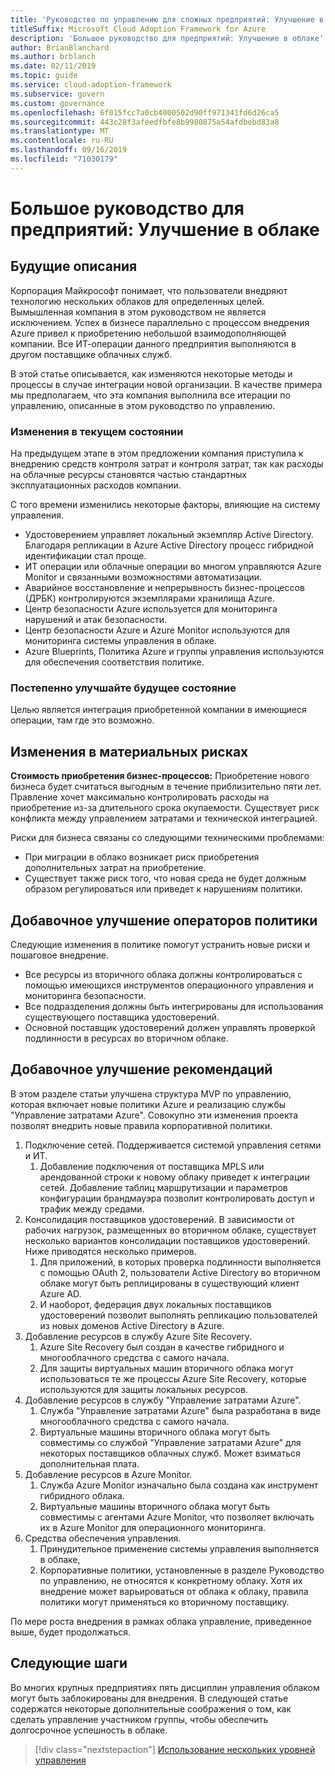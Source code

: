 ```yaml
---
title: 'Руководство по управлению для сложных предприятий: Улучшение в облаке'
titleSuffix: Microsoft Cloud Adoption Framework for Azure
description: 'Большое руководство для предприятий: Улучшение в облаке'
author: BrianBlanchard
ms.author: brblanch
ms.date: 02/11/2019
ms.topic: guide
ms.service: cloud-adoption-framework
ms.subservice: govern
ms.custom: governance
ms.openlocfilehash: 6f015fcc7a0cb4000502d90ff971341fd6d26ca5
ms.sourcegitcommit: 443c28f3afeedfbfe8b9980875a54afdbebd83a8
ms.translationtype: MT
ms.contentlocale: ru-RU
ms.lasthandoff: 09/16/2019
ms.locfileid: "71030179"
---
```

# <a name="large-enterprise-guide-multicloud-improvement"></a>Большое руководство для предприятий: Улучшение в облаке

## <a name="advancing-the-narrative"></a>Будущие описания

Корпорация Майкрософт понимает, что пользователи внедряют технологию нескольких облаков для определенных целей. Вымышленная компания в этом руководством не является исключением. Успех в бизнесе параллельно с процессом внедрения Azure привел к приобретению небольшой взаимодополняющей компании. Все ИТ-операции данного предприятия выполняются в другом поставщике облачных служб.

В этой статье описывается, как изменяются некоторые методы и процессы в случае интеграции новой организации. В качестве примера мы предполагаем, что эта компания выполнила все итерации по управлению, описанные в этом руководство по управлению.

### <a name="changes-in-the-current-state"></a>Изменения в текущем состоянии

На предыдущем этапе в этом предложении компания приступила к внедрению средств контроля затрат и контроля затрат, так как расходы на облачные ресурсы становятся частью стандартных эксплуатационных расходов компании.

С того времени изменились некоторые факторы, влияющие на систему управления.

- Удостоверением управляет локальный экземпляр Active Directory. Благодаря репликации в Azure Active Directory процесс гибридной идентификации стал проще.
- ИТ операции или облачные операции во многом управляются Azure Monitor и связанными возможностями автоматизации.
- Аварийное восстановление и непрерывность бизнес-процессов (ДРБК) контролируются экземплярами хранилища Azure.
- Центр безопасности Azure используется для мониторинга нарушений и атак безопасности.
- Центр безопасности Azure и Azure Monitor используются для мониторинга системы управления в облаке.
- Azure Blueprints, Политика Azure и группы управления используются для обеспечения соответствия политике.

### <a name="incrementally-improve-the-future-state"></a>Постепенно улучшайте будущее состояние

Целью является интеграция приобретенной компании в имеющиеся операции, там где это возможно.

## <a name="changes-in-tangible-risks"></a>Изменения в материальных рисках

**Стоимость приобретения бизнес-процессов:** Приобретение нового бизнеса будет считаться выгодным в течение приблизительно пяти лет. Правление хочет максимально контролировать расходы на приобретение из-за длительного срока окупаемости. Существует риск конфликта между управлением затратами и технической интеграцией.

Риски для бизнеса связаны со следующими техническими проблемами:

- При миграции в облако возникает риск приобретения дополнительных затрат на приобретение.
- Существует также риск того, что новая среда не будет должным образом регулироваться или приведет к нарушениям политики.

## <a name="incremental-improvement-of-the-policy-statements"></a>Добавочное улучшение операторов политики

Следующие изменения в политике помогут устранить новые риски и пошаговое внедрение.

- Все ресурсы из вторичного облака должны контролироваться с помощью имеющихся инструментов операционного управления и мониторинга безопасности.
- Все подразделения должны быть интегрированы для использования существующего поставщика удостоверений.
- Основной поставщик удостоверений должен управлять проверкой подлинности в ресурсах во вторичном облаке.

## <a name="incremental-improvement-of-the-best-practices"></a>Добавочное улучшение рекомендаций

В этом разделе статьи улучшена структура MVP по управлению, которая включает новые политики Azure и реализацию службы "Управление затратами Azure". Совокупно эти изменения проекта позволят внедрить новые правила корпоративной политики.

1. Подключение сетей. Поддерживается системой управления сетями и ИТ.
    1. Добавление подключения от поставщика MPLS или арендованной строки к новому облаку приведет к интеграции сетей. Добавление таблиц маршрутизации и параметров конфигурации брандмауэра позволит контролировать доступ и трафик между средами.
1. Консолидация поставщиков удостоверений. В зависимости от рабочих нагрузок, размещенных во вторичном облаке, существует несколько вариантов консолидации поставщиков удостоверений. Ниже приводятся несколько примеров.
    1. Для приложений, в которых проверка подлинности выполняется с помощью OAuth 2, пользователи Active Directory во вторичном облаке могут быть реплицированы в существующий клиент Azure AD.
    1. И наоборот, федерация двух локальных поставщиков удостоверений позволит выполнять репликацию пользователей из новых доменов Active Directory в Azure.
1. Добавление ресурсов в службу Azure Site Recovery.
    1. Azure Site Recovery был создан в качестве гибридного и многооблачного средства с самого начала.
    1. Для защиты виртуальных машин вторичного облака могут использоваться те же процессы Azure Site Recovery, которые используются для защиты локальных ресурсов.
1. Добавление ресурсов в службу "Управление затратами Azure".
    1. Служба "Управление затратами Azure" была разработана в виде многооблачного средства с самого начала.
    1. Виртуальные машины вторичного облака могут быть совместимы со службой "Управление затратами Azure" для некоторых поставщиков облачных служб. Может взиматься дополнительная плата.
1. Добавление ресурсов в Azure Monitor.
    1. Служба Azure Monitor изначально была создана как инструмент гибридного облака.
    1. Виртуальные машины вторичного облака могут быть совместимы с агентами Azure Monitor, что позволяет включать их в Azure Monitor для операционного мониторинга.
1. Средства обеспечения управления.
    1. Принудительное применение системы управления выполняется в облаке,
    1. Корпоративные политики, установленные в разделе Руководство по управлению, не относятся к конкретному облаку. Хотя их внедрение может варьироваться от облака к облаку, правила политики могут применяться ко вторичному поставщику.

По мере роста внедрения в рамках облака управление, приведенное выше, будет продолжаться.

## <a name="next-steps"></a>Следующие шаги

Во многих крупных предприятиях пять дисциплин управления облаком могут быть заблокированы для внедрения. В следующей статье содержатся некоторые дополнительные соображения о том, как сделать управление участником группы, чтобы обеспечить долгосрочное успешность в облаке.

> [!div class="nextstepaction"]
> [Использование нескольких уровней управления](./multiple-layers-of-governance.md)
